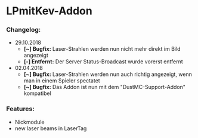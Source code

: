 # LPmitKev-Addon
### Changelog:
* 29.10.2018
  * **[~] Bugfix:** Laser-Strahlen werden nun nicht mehr direkt im Bild angezeigt
  * **[-] Entfernt:** Der Server Status-Broadcast wurde vorerst entfernt
* 02.04.2018
  * **[~] Bugfix:** Laser-Strahlen werden nun auch richtig angezeigt, wenn man in einem Spieler spectatet
  * **[~] Bugfix:** Das Addon ist nun mit dem "DustMC-Support-Addon" kompatibel
### Features:
* Nickmodule
* new laser beams in LaserTag
